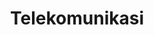 ---
id: 15
title : Telekomunikasi
linkurl: https://kutt.it/OmAQQS
fitur: aspekpajak
category: aspekpajak
createdTime : 31/07/2019
modifiedTime : 06/01/2020
topik: Versi Lengkap
img: tower.png
---